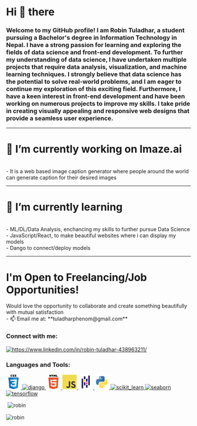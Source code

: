 <h1 >Hi 👋 there</h1>
<h3 >Welcome to my GitHub profile! I am Robin Tuladhar, a student pursuing a Bachelor's degree in Information Technology in Nepal. I have a strong passion for learning and exploring the fields of data science and front-end development. To further my understanding of data science, I have undertaken multiple projects that require data analysis, visualization, and machine learning techniques. I strongly believe that data science has the potential to solve real-world problems, and I am eager to continue my exploration of this exciting field. Furthermore, I have a keen interest in front-end development and have been working on numerous projects to improve my skills. I take pride in creating visually appealing and responsive web designs that provide a seamless user experience.</h3>
<hr>
<h1>🔭 I’m currently working on Imaze.ai</h1> <br>
- It is a web based image caption generator where people around the world can generate caption for their desired images
<hr>
<h1>🌱 I’m currently learning</h1><br>
- ML/DL/Data Analysis, enchancing my skills to further pursue Data Science<br>
- JavaScript/React, to make beautiful websites where i can display my models<br>
- Dango to connect/deploy models
<hr>
<h1>I'm Open to Freelancing/Job Opportunities!</h1>
Would love the opportunity to collaborate and create something beautifully with mutual satisfaction<br>
- 📫 Email me at: **tuladharphenom@gmail.com**<br>

<h3 align="left">Connect with me:</h3>
<p align="left">
<a href="https://linkedin.com/in/https://www.linkedin.com/in/robin-tuladhar-438963211/" target="blank"><img align="center" src="https://raw.githubusercontent.com/rahuldkjain/github-profile-readme-generator/master/src/images/icons/Social/linked-in-alt.svg" alt="https://www.linkedin.com/in/robin-tuladhar-438963211/" height="30" width="40" /></a>
</p>

<h3 align="left">Languages and Tools:</h3>
<p align="left"> <a href="https://www.w3schools.com/css/" target="_blank" rel="noreferrer"> <img src="https://raw.githubusercontent.com/devicons/devicon/master/icons/css3/css3-original-wordmark.svg" alt="css3" width="40" height="40"/> </a> <a href="https://www.djangoproject.com/" target="_blank" rel="noreferrer"> <img src="https://cdn.worldvectorlogo.com/logos/django.svg" alt="django" width="40" height="40"/> </a> <a href="https://www.w3.org/html/" target="_blank" rel="noreferrer"> <img src="https://raw.githubusercontent.com/devicons/devicon/master/icons/html5/html5-original-wordmark.svg" alt="html5" width="40" height="40"/> </a> <a href="https://developer.mozilla.org/en-US/docs/Web/JavaScript" target="_blank" rel="noreferrer"> <img src="https://raw.githubusercontent.com/devicons/devicon/master/icons/javascript/javascript-original.svg" alt="javascript" width="40" height="40"/> </a> <a href="https://pandas.pydata.org/" target="_blank" rel="noreferrer"> <img src="https://raw.githubusercontent.com/devicons/devicon/2ae2a900d2f041da66e950e4d48052658d850630/icons/pandas/pandas-original.svg" alt="pandas" width="40" height="40"/> </a> <a href="https://www.python.org" target="_blank" rel="noreferrer"> <img src="https://raw.githubusercontent.com/devicons/devicon/master/icons/python/python-original.svg" alt="python" width="40" height="40"/> </a> <a href="https://scikit-learn.org/" target="_blank" rel="noreferrer"> <img src="https://upload.wikimedia.org/wikipedia/commons/0/05/Scikit_learn_logo_small.svg" alt="scikit_learn" width="40" height="40"/> </a> <a href="https://seaborn.pydata.org/" target="_blank" rel="noreferrer"> <img src="https://seaborn.pydata.org/_images/logo-mark-lightbg.svg" alt="seaborn" width="40" height="40"/> </a> <a href="https://www.tensorflow.org" target="_blank" rel="noreferrer"> <img src="https://www.vectorlogo.zone/logos/tensorflow/tensorflow-icon.svg" alt="tensorflow" width="40" height="40"/> </a> </p>

<p>&nbsp;<img align="center" src="https://github-readme-stats.vercel.app/api?username=robin&show_icons=true&locale=en" alt="robin" /></p>

<p><img align="center" src="https://github-readme-streak-stats.herokuapp.com/?user=robin&" alt="robin" /></p>
